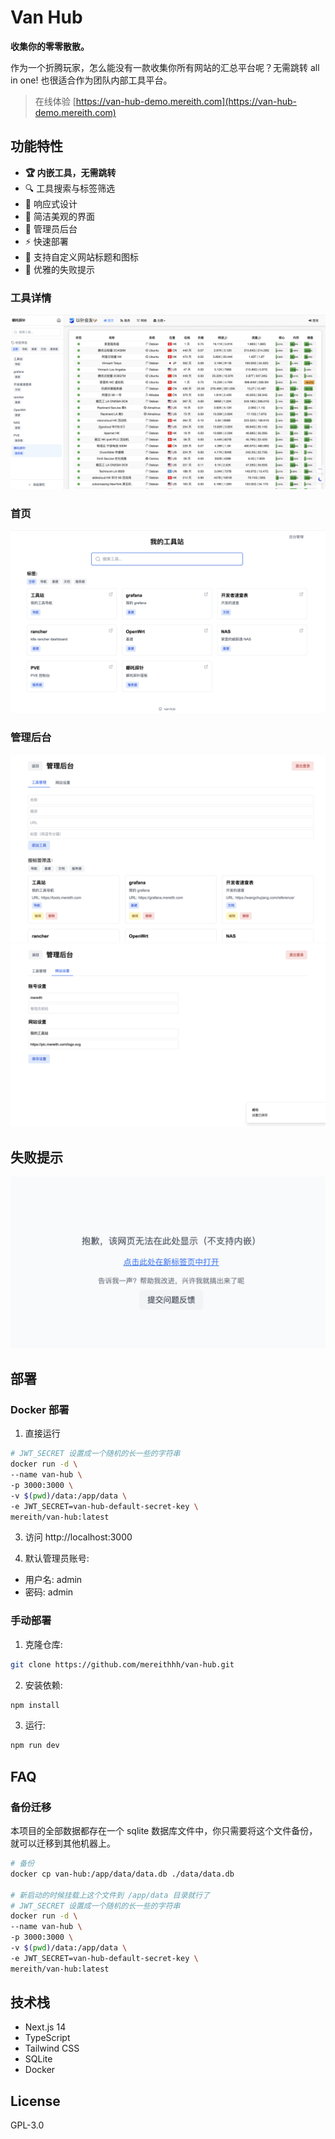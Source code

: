 # Van Hub

<b>收集你的零零散散。</b>

作为一个折腾玩家，怎么能没有一款收集你所有网站的汇总平台呢？无需跳转 all in one! 也很适合作为团队内部工具平台。

> 在线体验 [https://van-hub-demo.mereith.com](https://van-hub-demo.mereith.com)

## 功能特性

- <b>🏆 内嵌工具，无需跳转</b>
- 🔍 工具搜索与标签筛选
- 📱 响应式设计
- 🎨 简洁美观的界面
- 🔐 管理员后台
- ⚡️ 快速部署
- 🎯 支持自定义网站标题和图标
- 📝 优雅的失败提示

### 工具详情

![tool_item](img/tool_item.png)

### 首页

![overview](img/overview.png)

### 管理后台

![tool_manage](img/tool_manage.png)
![settings](img/settings.png)

## 失败提示

![error](img/error.png)

## 部署

### Docker 部署

1. 直接运行

```bash
# JWT_SECRET 设置成一个随机的长一些的字符串
docker run -d \
--name van-hub \
-p 3000:3000 \
-v $(pwd)/data:/app/data \
-e JWT_SECRET=van-hub-default-secret-key \
mereith/van-hub:latest
```

3. 访问 http://localhost:3000

4. 默认管理员账号:

- 用户名: admin
- 密码: admin

### 手动部署

1. 克隆仓库:

```bash
git clone https://github.com/mereithhh/van-hub.git
```

2. 安装依赖:

```bash
npm install
```

3. 运行:

```bash
npm run dev
```

## FAQ

### 备份迁移

本项目的全部数据都存在一个 sqlite 数据库文件中，你只需要将这个文件备份，就可以迁移到其他机器上。

```bash
# 备份
docker cp van-hub:/app/data/data.db ./data/data.db

# 新启动的时候挂载上这个文件到 /app/data 目录就行了
# JWT_SECRET 设置成一个随机的长一些的字符串
docker run -d \
--name van-hub \
-p 3000:3000 \
-v $(pwd)/data:/app/data \
-e JWT_SECRET=van-hub-default-secret-key \
mereith/van-hub:latest
```

## 技术栈

- Next.js 14
- TypeScript
- Tailwind CSS
- SQLite
- Docker

## License

GPL-3.0
